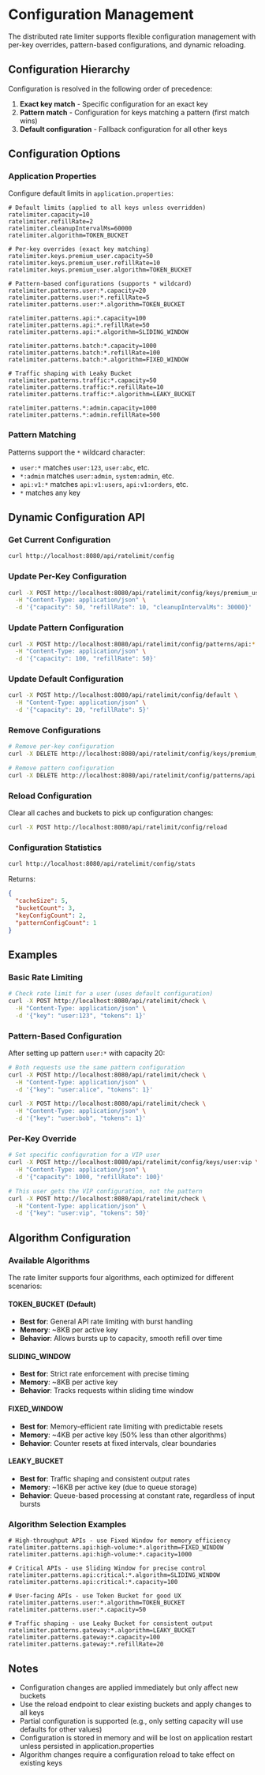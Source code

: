 # Configuration Management

The distributed rate limiter supports flexible configuration management with per-key overrides, pattern-based configurations, and dynamic reloading.

## Configuration Hierarchy

Configuration is resolved in the following order of precedence:

1. **Exact key match** - Specific configuration for an exact key
2. **Pattern match** - Configuration for keys matching a pattern (first match wins)
3. **Default configuration** - Fallback configuration for all other keys

## Configuration Options

### Application Properties

Configure default limits in `application.properties`:

```properties
# Default limits (applied to all keys unless overridden)
ratelimiter.capacity=10
ratelimiter.refillRate=2
ratelimiter.cleanupIntervalMs=60000
ratelimiter.algorithm=TOKEN_BUCKET

# Per-key overrides (exact key matching)
ratelimiter.keys.premium_user.capacity=50
ratelimiter.keys.premium_user.refillRate=10
ratelimiter.keys.premium_user.algorithm=TOKEN_BUCKET

# Pattern-based configurations (supports * wildcard)
ratelimiter.patterns.user:*.capacity=20
ratelimiter.patterns.user:*.refillRate=5
ratelimiter.patterns.user:*.algorithm=TOKEN_BUCKET

ratelimiter.patterns.api:*.capacity=100
ratelimiter.patterns.api:*.refillRate=50
ratelimiter.patterns.api:*.algorithm=SLIDING_WINDOW

ratelimiter.patterns.batch:*.capacity=1000
ratelimiter.patterns.batch:*.refillRate=100
ratelimiter.patterns.batch:*.algorithm=FIXED_WINDOW

# Traffic shaping with Leaky Bucket
ratelimiter.patterns.traffic:*.capacity=50
ratelimiter.patterns.traffic:*.refillRate=10
ratelimiter.patterns.traffic:*.algorithm=LEAKY_BUCKET

ratelimiter.patterns.*:admin.capacity=1000
ratelimiter.patterns.*:admin.refillRate=500
```

### Pattern Matching

Patterns support the `*` wildcard character:

- `user:*` matches `user:123`, `user:abc`, etc.
- `*:admin` matches `user:admin`, `system:admin`, etc.
- `api:v1:*` matches `api:v1:users`, `api:v1:orders`, etc.
- `*` matches any key

## Dynamic Configuration API

### Get Current Configuration

```bash
curl http://localhost:8080/api/ratelimit/config
```

### Update Per-Key Configuration

```bash
curl -X POST http://localhost:8080/api/ratelimit/config/keys/premium_user \
  -H "Content-Type: application/json" \
  -d '{"capacity": 50, "refillRate": 10, "cleanupIntervalMs": 30000}'
```

### Update Pattern Configuration

```bash
curl -X POST http://localhost:8080/api/ratelimit/config/patterns/api:* \
  -H "Content-Type: application/json" \
  -d '{"capacity": 100, "refillRate": 50}'
```

### Update Default Configuration

```bash
curl -X POST http://localhost:8080/api/ratelimit/config/default \
  -H "Content-Type: application/json" \
  -d '{"capacity": 20, "refillRate": 5}'
```

### Remove Configurations

```bash
# Remove per-key configuration
curl -X DELETE http://localhost:8080/api/ratelimit/config/keys/premium_user

# Remove pattern configuration
curl -X DELETE http://localhost:8080/api/ratelimit/config/patterns/api:*
```

### Reload Configuration

Clear all caches and buckets to pick up configuration changes:

```bash
curl -X POST http://localhost:8080/api/ratelimit/config/reload
```

### Configuration Statistics

```bash
curl http://localhost:8080/api/ratelimit/config/stats
```

Returns:
```json
{
  "cacheSize": 5,
  "bucketCount": 3,
  "keyConfigCount": 2,
  "patternConfigCount": 1
}
```

## Examples

### Basic Rate Limiting

```bash
# Check rate limit for a user (uses default configuration)
curl -X POST http://localhost:8080/api/ratelimit/check \
  -H "Content-Type: application/json" \
  -d '{"key": "user:123", "tokens": 1}'
```

### Pattern-Based Configuration

After setting up pattern `user:*` with capacity 20:

```bash
# Both requests use the same pattern configuration
curl -X POST http://localhost:8080/api/ratelimit/check \
  -H "Content-Type: application/json" \
  -d '{"key": "user:alice", "tokens": 1}'

curl -X POST http://localhost:8080/api/ratelimit/check \
  -H "Content-Type: application/json" \
  -d '{"key": "user:bob", "tokens": 1}'
```

### Per-Key Override

```bash
# Set specific configuration for a VIP user
curl -X POST http://localhost:8080/api/ratelimit/config/keys/user:vip \
  -H "Content-Type: application/json" \
  -d '{"capacity": 1000, "refillRate": 100}'

# This user gets the VIP configuration, not the pattern
curl -X POST http://localhost:8080/api/ratelimit/check \
  -H "Content-Type: application/json" \
  -d '{"key": "user:vip", "tokens": 50}'
```

## Algorithm Configuration

### Available Algorithms

The rate limiter supports four algorithms, each optimized for different scenarios:

#### TOKEN_BUCKET (Default)
- **Best for**: General API rate limiting with burst handling
- **Memory**: ~8KB per active key
- **Behavior**: Allows bursts up to capacity, smooth refill over time

#### SLIDING_WINDOW  
- **Best for**: Strict rate enforcement with precise timing
- **Memory**: ~8KB per active key
- **Behavior**: Tracks requests within sliding time window

#### FIXED_WINDOW
- **Best for**: Memory-efficient rate limiting with predictable resets
- **Memory**: ~4KB per active key (50% less than other algorithms)
- **Behavior**: Counter resets at fixed intervals, clear boundaries

#### LEAKY_BUCKET
- **Best for**: Traffic shaping and consistent output rates
- **Memory**: ~16KB per active key (due to queue storage)
- **Behavior**: Queue-based processing at constant rate, regardless of input bursts

### Algorithm Selection Examples

```properties
# High-throughput APIs - use Fixed Window for memory efficiency
ratelimiter.patterns.api:high-volume:*.algorithm=FIXED_WINDOW
ratelimiter.patterns.api:high-volume:*.capacity=1000

# Critical APIs - use Sliding Window for precise control
ratelimiter.patterns.api:critical:*.algorithm=SLIDING_WINDOW
ratelimiter.patterns.api:critical:*.capacity=100

# User-facing APIs - use Token Bucket for good UX
ratelimiter.patterns.user:*.algorithm=TOKEN_BUCKET
ratelimiter.patterns.user:*.capacity=50

# Traffic shaping - use Leaky Bucket for consistent output
ratelimiter.patterns.gateway:*.algorithm=LEAKY_BUCKET
ratelimiter.patterns.gateway:*.capacity=100
ratelimiter.patterns.gateway:*.refillRate=20
```

## Notes

- Configuration changes are applied immediately but only affect new buckets
- Use the reload endpoint to clear existing buckets and apply changes to all keys
- Partial configuration is supported (e.g., only setting capacity will use defaults for other values)
- Configuration is stored in memory and will be lost on application restart unless persisted in application.properties
- Algorithm changes require a configuration reload to take effect on existing keys